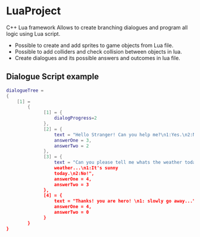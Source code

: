 # LuaProject
C++ Lua framework
Allows to create branching dialogues and program all logic using Lua script.

*   Possible to create and add sprites to game objects from Lua file.
*   Possible to add colliders and check collision between objects in lua.
*   Create dialogues and its possible answers and outcomes in lua file.

## Dialogue Script example
```lua
dialogueTree = 
{
	[1] =
		{
			  [1] = {
				  dialogProgress=2
			  },
			  [2] = {
				  text = "Hello Stranger! Can you help me?\n1:Yes.\n2:No.",
				  answerOne = 3,
				  answerTwo = 2
			  },
			  [3] = {
				  text = "Can you please tell me whats the weather today?\nI didnt follow school course about 
				  weather...\n1:It's sunny                       
				  today.\n2:No!",
				  answerOne = 4,
				  answerTwo = 3
			  },
			  [4] = {
				  text = "Thanks! you are hero! \n1: slowly go away...",	
				  answerOne = 4,
				  answerTwo = 0
			  }
		}
}
```

